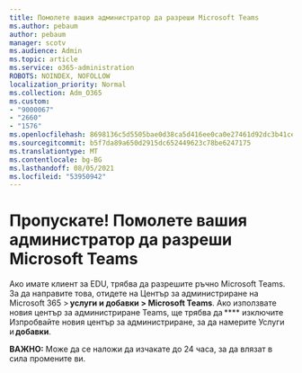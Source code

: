 ```yaml
---
title: Помолете вашия администратор да разреши Microsoft Teams
ms.author: pebaum
author: pebaum
manager: scotv
ms.audience: Admin
ms.topic: article
ms.service: o365-administration
ROBOTS: NOINDEX, NOFOLLOW
localization_priority: Normal
ms.collection: Adm_O365
ms.custom:
- "9000067"
- "2660"
- "1576"
ms.openlocfilehash: 8698136c5d5505bae0d38ca5d416ee0ca0e27461d92dc3b41ce029cb383abfb8
ms.sourcegitcommit: b5f7da89a650d2915dc652449623c78be6247175
ms.translationtype: MT
ms.contentlocale: bg-BG
ms.lasthandoff: 08/05/2021
ms.locfileid: "53950942"
---
```

# <a name="youre-missing-out-ask-your-admin-to-enable-microsoft-teams"></a>Пропускате! Помолете вашия администратор да разреши Microsoft Teams

Ако имате клиент за EDU, трябва да разрешите ръчно Microsoft Teams. За да направите това, отидете на Център за администриране на Microsoft 365 > **услуги и добавки > Microsoft Teams**. Ако използвате новия център за администриране Teams, ще трябва да **** изключите Изпробвайте новия център за администриране, за да намерите Услуги   и **добавки**. 

**ВАЖНО:** Може да се наложи да изчакате до 24 часа, за да влязат в сила промените ви.